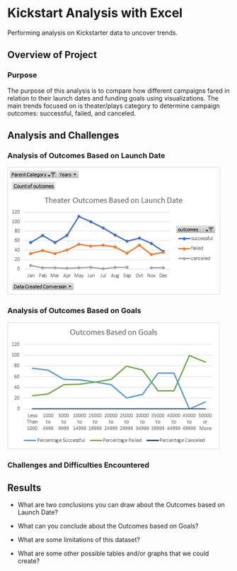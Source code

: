 # Kickstart Analysis with Excel
Performing analysis on Kickstarter data to uncover trends.

## Overview of Project

### Purpose
The purpose of this analysis is to compare how different campaigns fared in relation to their launch dates and funding goals using visualizations. The main trends focused on is theater/plays category to determine campaign outcomes: successful, failed, and canceled.

## Analysis and Challenges

### Analysis of Outcomes Based on Launch Date
![](./Resources/Theater_Outcomes_vs_Launch.png)

### Analysis of Outcomes Based on Goals
![](./Resources/Outcomes_vs_Goals.png)

### Challenges and Difficulties Encountered

## Results

- What are two conclusions you can draw about the Outcomes based on Launch Date?

- What can you conclude about the Outcomes based on Goals?

- What are some limitations of this dataset?

- What are some other possible tables and/or graphs that we could create?

